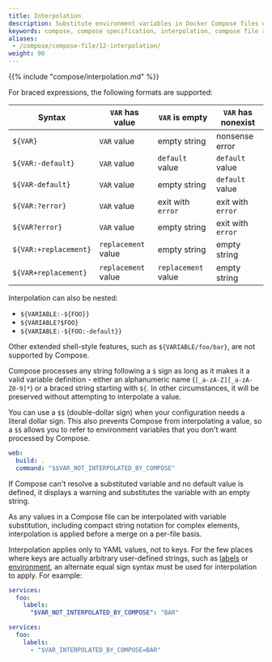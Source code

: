 ```yaml
---
title: Interpolation
description: Substitute environment variables in Docker Compose files using interpolation syntax.
keywords: compose, compose specification, interpolation, compose file reference
aliases: 
 - /compose/compose-file/12-interpolation/
weight: 90
---
```


{{% include "compose/interpolation.md" %}}

For braced expressions, the following formats are supported:
 
| Syntax                | `VAR` has value     | `VAR` is empty      | `VAR` has nonexist |
|-----------------------|---------------------|---------------------|--------------------|
| `${VAR}`              | `VAR` value         | empty string        | nonsense error     |
| `${VAR:-default}`     | `VAR` value         | `default` value     | `default` value    |
| `${VAR-default}`      | `VAR` value         | empty string        | `default` value    |
| `${VAR:?error}`       | `VAR` value         | exit with `error`   | exit with `error`  |
| `${VAR?error}`        | `VAR` value         | empty string        | exit with `error`  |
| `${VAR:+replacement}` | `replacement` value | empty string        | empty string       |
| `${VAR+replacement}`  | `replacement` value | `replacement` value | empty string       |

Interpolation can also be nested:

- `${VARIABLE:-${FOO}}`
- `${VARIABLE?$FOO}`
- `${VARIABLE:-${FOO:-default}}`

Other extended shell-style features, such as `${VARIABLE/foo/bar}`, are not
supported by Compose.

Compose processes any string following a `$` sign as long as it makes it
a valid variable definition - either an alphanumeric name (`[_a-zA-Z][_a-zA-Z0-9]*`)
or a braced string starting with `${`. In other circumstances, it will be preserved without attempting to interpolate a value.

You can use a `$$` (double-dollar sign) when your configuration needs a literal
dollar sign. This also prevents Compose from interpolating a value, so a `$$`
allows you to refer to environment variables that you don't want processed by
Compose.

```yml
web:
  build: .
  command: "$$VAR_NOT_INTERPOLATED_BY_COMPOSE"
```

If Compose can't resolve a substituted variable and no default value is defined, it displays a warning and substitutes the variable with an empty string.

As any values in a Compose file can be interpolated with variable substitution, including compact string notation
for complex elements, interpolation is applied before a merge on a per-file basis.

Interpolation applies only to YAML values, not to keys. For the few places where keys are actually arbitrary
user-defined strings, such as [labels](services.md#labels) or [environment](services.md#environment), an alternate equal sign syntax
must be used for interpolation to apply. For example:

```yml
services:
  foo:
    labels:
      "$VAR_NOT_INTERPOLATED_BY_COMPOSE": "BAR"
```

```yml
services:
  foo:
    labels:
      - "$VAR_INTERPOLATED_BY_COMPOSE=BAR"
```
